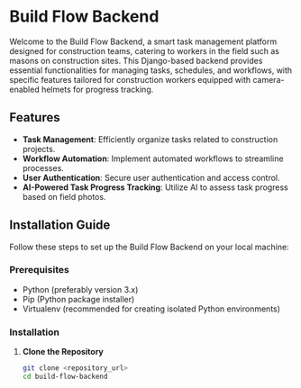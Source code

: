 # Build Flow Backend

Welcome to the Build Flow Backend, a smart task management platform designed for construction teams, catering to workers in the field such as masons on construction sites. This Django-based backend provides essential functionalities for managing tasks, schedules, and workflows, with specific features tailored for construction workers equipped with camera-enabled helmets for progress tracking.

## Features

- **Task Management**: Efficiently organize tasks related to construction projects.
- **Workflow Automation**: Implement automated workflows to streamline processes.
- **User Authentication**: Secure user authentication and access control.
- **AI-Powered Task Progress Tracking**: Utilize AI to assess task progress based on field photos.

## Installation Guide

Follow these steps to set up the Build Flow Backend on your local machine:

### Prerequisites

- Python (preferably version 3.x)
- Pip (Python package installer)
- Virtualenv (recommended for creating isolated Python environments)

### Installation

1. **Clone the Repository**

   ```bash
   git clone <repository_url>
   cd build-flow-backend
